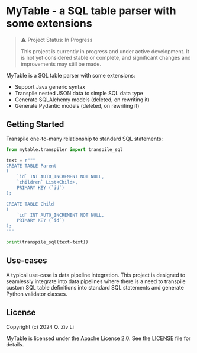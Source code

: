 # MyTable - a SQL table parser with some extensions

> ⚠️ Project Status: In Progress
>
> This project is currently in progress and under active development. It is not yet considered stable or complete, and
significant changes and improvements may still be made.


MyTable is a SQL table parser with some extensions:

- Support Java generic syntax
- Transpile nested JSON data to simple SQL data type
- Generate SQLAlchemy models (deleted, on rewriting it)
- Generate Pydantic models (deleted, on rewriting it)


## Getting Started

Transpile one-to-many relationship to standard SQL statements:
```python
from mytable.transpiler import transpile_sql

text = r"""
CREATE TABLE Parent
(
    `id` INT AUTO_INCREMENT NOT NULL,
    `children` List<Child>,
    PRIMARY KEY (`id`)
);

CREATE TABLE Child
(
    `id` INT AUTO_INCREMENT NOT NULL,
    PRIMARY KEY (`id`)
);
"""

print(transpile_sql(text=text))

```

## Use-cases

A typical use-case is data pipeline integration. This project is designed to seamlessly integrate into data pipelines 
where there is a need to transpile custom SQL table definitions into standard SQL statements and generate Python 
validator classes.


## License

Copyright (c) 2024 Q. Ziv Li

MyTable is licensed under the Apache License 2.0. See the [LICENSE](LICENSE) file for details.
